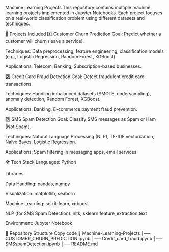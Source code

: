 Machine Learning Projects
This repository contains multiple machine learning projects implemented in Jupyter Notebooks. Each project focuses on a real-world classification problem using different datasets and techniques.

🚀 Projects Included
1️⃣ Customer Churn Prediction
Goal: Predict whether a customer will churn (leave a service).

Techniques: Data preprocessing, feature engineering, classification models (e.g., Logistic Regression, Random Forest, XGBoost).

Applications: Telecom, Banking, Subscription-based businesses.

2️⃣ Credit Card Fraud Detection
Goal: Detect fraudulent credit card transactions.

Techniques: Handling imbalanced datasets (SMOTE, undersampling), anomaly detection, Random Forest, XGBoost.

Applications: Banking, E-commerce payment fraud prevention.

3️⃣ SMS Spam Detection
Goal: Classify SMS messages as Spam or Ham (Not Spam).

Techniques: Natural Language Processing (NLP), TF-IDF vectorization, Naïve Bayes, Logistic Regression.

Applications: Spam filtering in messaging apps, email services.

🛠️ Tech Stack
Languages: Python

Libraries:

Data Handling: pandas, numpy

Visualization: matplotlib, seaborn

Machine Learning: scikit-learn, xgboost

NLP (for SMS Spam Detection): nltk, sklearn.feature_extraction.text

Environment: Jupyter Notebook

📂 Repository Structure
Copy code
📁 Machine-Learning-Projects
│── CUSTOMER_CHURN_PREDICTION.ipynb
│── Credit_card_fraud.ipynb
│── SMSspamDetection.ipynb
│── README.md
